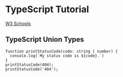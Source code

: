 # TypeScript Tutorial
[W3 Schools](https://www.w3schools.com/typescript/typescript_aliases_and_interfaces.php)



## TypeScript Union Types

```
function printStatusCode(code: string | number) {
  console.log(`My status code is ${code}.`)
}
printStatusCode(404);
printStatusCode('404');

```


